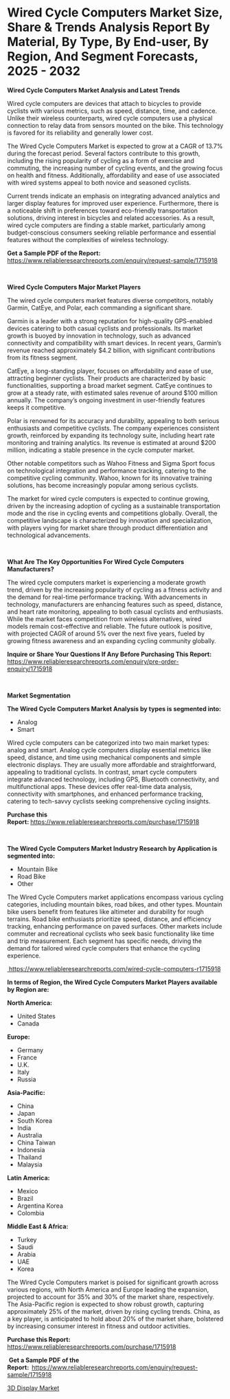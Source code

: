 <p><h1>Wired Cycle Computers Market Size, Share & Trends Analysis Report By Material, By Type, By End-user, By Region, And Segment Forecasts, 2025 - 2032</h1></p><p><strong>Wired Cycle Computers Market Analysis and Latest Trends</strong></p>
<p><p>Wired cycle computers are devices that attach to bicycles to provide cyclists with various metrics, such as speed, distance, time, and cadence. Unlike their wireless counterparts, wired cycle computers use a physical connection to relay data from sensors mounted on the bike. This technology is favored for its reliability and generally lower cost.</p><p>The Wired Cycle Computers Market is expected to grow at a CAGR of 13.7% during the forecast period. Several factors contribute to this growth, including the rising popularity of cycling as a form of exercise and commuting, the increasing number of cycling events, and the growing focus on health and fitness. Additionally, affordability and ease of use associated with wired systems appeal to both novice and seasoned cyclists.</p><p>Current trends indicate an emphasis on integrating advanced analytics and larger display features for improved user experience. Furthermore, there is a noticeable shift in preferences toward eco-friendly transportation solutions, driving interest in bicycles and related accessories. As a result, wired cycle computers are finding a stable market, particularly among budget-conscious consumers seeking reliable performance and essential features without the complexities of wireless technology.</p></p>
<p><strong>Get a Sample PDF of the Report:&nbsp;</strong> <a href="https://www.reliableresearchreports.com/enquiry/request-sample/1715918?utm_campaign=2128&utm_medium=2&utm_source=Github&utm_content=ia&utm_term=10022025&utm_id=wired-cycle-computers">https://www.reliableresearchreports.com/enquiry/request-sample/1715918</a></p>
<p>&nbsp;</p>
<p><strong>Wired Cycle Computers Major Market Players</strong></p>
<p><p>The wired cycle computers market features diverse competitors, notably Garmin, CatEye, and Polar, each commanding a significant share. </p><p>Garmin is a leader with a strong reputation for high-quality GPS-enabled devices catering to both casual cyclists and professionals. Its market growth is buoyed by innovation in technology, such as advanced connectivity and compatibility with smart devices. In recent years, Garmin’s revenue reached approximately $4.2 billion, with significant contributions from its fitness segment.</p><p>CatEye, a long-standing player, focuses on affordability and ease of use, attracting beginner cyclists. Their products are characterized by basic functionalities, supporting a broad market segment. CatEye continues to grow at a steady rate, with estimated sales revenue of around $100 million annually. The company’s ongoing investment in user-friendly features keeps it competitive.</p><p>Polar is renowned for its accuracy and durability, appealing to both serious enthusiasts and competitive cyclists. The company experiences consistent growth, reinforced by expanding its technology suite, including heart rate monitoring and training analytics. Its revenue is estimated at around $200 million, indicating a stable presence in the cycle computer market.</p><p>Other notable competitors such as Wahoo Fitness and Sigma Sport focus on technological integration and performance tracking, catering to the competitive cycling community. Wahoo, known for its innovative training solutions, has become increasingly popular among serious cyclists.</p><p>The market for wired cycle computers is expected to continue growing, driven by the increasing adoption of cycling as a sustainable transportation mode and the rise in cycling events and competitions globally. Overall, the competitive landscape is characterized by innovation and specialization, with players vying for market share through product differentiation and technological advancements.</p></p>
<p>&nbsp;</p>
<p><strong>What Are The Key Opportunities For Wired Cycle Computers Manufacturers?</strong></p>
<p><p>The wired cycle computers market is experiencing a moderate growth trend, driven by the increasing popularity of cycling as a fitness activity and the demand for real-time performance tracking. With advancements in technology, manufacturers are enhancing features such as speed, distance, and heart rate monitoring, appealing to both casual cyclists and enthusiasts. While the market faces competition from wireless alternatives, wired models remain cost-effective and reliable. The future outlook is positive, with projected CAGR of around 5% over the next five years, fueled by growing fitness awareness and an expanding cycling community globally.</p></p>
<p><strong>Inquire or Share Your Questions If Any Before Purchasing This Report:</strong> <a href="https://www.reliableresearchreports.com/enquiry/pre-order-enquiry/1715918?utm_campaign=2128&utm_medium=2&utm_source=Github&utm_content=ia&utm_term=10022025&utm_id=wired-cycle-computers">https://www.reliableresearchreports.com/enquiry/pre-order-enquiry/1715918</a></p>
<p>&nbsp;</p>
<p><strong>Market Segmentation</strong></p>
<p><strong>The Wired Cycle Computers Market Analysis by types is segmented into:</strong></p>
<p><ul><li>Analog</li><li>Smart</li></ul></p>
<p><p>Wired cycle computers can be categorized into two main market types: analog and smart. Analog cycle computers display essential metrics like speed, distance, and time using mechanical components and simple electronic displays. They are usually more affordable and straightforward, appealing to traditional cyclists. In contrast, smart cycle computers integrate advanced technology, including GPS, Bluetooth connectivity, and multifunctional apps. These devices offer real-time data analysis, connectivity with smartphones, and enhanced performance tracking, catering to tech-savvy cyclists seeking comprehensive cycling insights.</p></p>
<p><strong>Purchase this Report:&nbsp;</strong><a href="https://www.reliableresearchreports.com/purchase/1715918?utm_campaign=2128&utm_medium=2&utm_source=Github&utm_content=ia&utm_term=10022025&utm_id=wired-cycle-computers">https://www.reliableresearchreports.com/purchase/1715918</a></p>
<p>&nbsp;</p>
<p><strong>The Wired Cycle Computers Market Industry Research by Application is segmented into:</strong></p>
<p><ul><li>Mountain Bike</li><li>Road Bike</li><li>Other</li></ul></p>
<p><p>The Wired Cycle Computers market applications encompass various cycling categories, including mountain bikes, road bikes, and other types. Mountain bike users benefit from features like altimeter and durability for rough terrains. Road bike enthusiasts prioritize speed, distance, and efficiency tracking, enhancing performance on paved surfaces. Other markets include commuter and recreational cyclists who seek basic functionality like time and trip measurement. Each segment has specific needs, driving the demand for tailored wired cycle computers that enhance the cycling experience.</p></p>
<p><a href="https://www.reliableresearchreports.com/wired-cycle-computers-r1715918?utm_campaign=2128&utm_medium=2&utm_source=Github&utm_content=ia&utm_term=10022025&utm_id=wired-cycle-computers">&nbsp;https://www.reliableresearchreports.com/wired-cycle-computers-r1715918</a></p>
<p><strong>In terms of Region, the Wired Cycle Computers Market Players available by Region are:</strong></p>
<p>
    <p> <strong> North America: </strong>
        <ul>
            <li>United States</li>
            <li>Canada</li>
        </ul>
        </p> 
    <p> <strong> Europe: </strong>
        <ul>
            <li>Germany</li>
            <li>France</li>
            <li>U.K.</li>
            <li>Italy</li>
            <li>Russia</li>
        </ul>
        </p> 
    <p> <strong> Asia-Pacific: </strong>
        <ul>
            <li>China</li>
            <li>Japan</li>
            <li>South Korea</li>
            <li>India</li>
            <li>Australia</li>
            <li>China Taiwan</li>
            <li>Indonesia</li>
            <li>Thailand</li>
            <li>Malaysia</li>
        </ul>
        </p> 
    <p> <strong> Latin America: </strong>
        <ul>
            <li>Mexico</li>
            <li>Brazil</li>
            <li>Argentina Korea</li>
            <li>Colombia</li>
        </ul>
        </p> 
    <p> <strong> Middle East & Africa: </strong>
        <ul>
            <li>Turkey</li>
            <li>Saudi</li>
            <li>Arabia</li>
            <li>UAE</li>
            <li>Korea</li>
        </ul>
    </p>
    </p>
<p><p>The Wired Cycle Computers market is poised for significant growth across various regions, with North America and Europe leading the expansion, projected to account for 35% and 30% of the market share, respectively. The Asia-Pacific region is expected to show robust growth, capturing approximately 25% of the market, driven by rising cycling trends. China, as a key player, is anticipated to hold about 20% of the market share, bolstered by increasing consumer interest in fitness and outdoor activities.</p></p>
<p><strong>Purchase this Report: </strong><a href="https://www.reliableresearchreports.com/purchase/1715918?utm_campaign=2128&utm_medium=2&utm_source=Github&utm_content=ia&utm_term=10022025&utm_id=wired-cycle-computers">https://www.reliableresearchreports.com/purchase/1715918</a></p>
<p>&nbsp;<strong>Get a Sample PDF of the Report:&nbsp;&nbsp;</strong><a href="https://www.reliableresearchreports.com/enquiry/request-sample/1715918?utm_campaign=2128&utm_medium=2&utm_source=Github&utm_content=ia&utm_term=10022025&utm_id=wired-cycle-computers">https://www.reliableresearchreports.com/enquiry/request-sample/1715918</a></p>
<p><strong></strong></p>
<p><p><a href="https://github.com/MariaWashington76/Market-Research-Report-List-1/blob/main/3d-display-market.md?utm_campaign=2128&utm_medium=2&utm_source=Github&utm_content=ia&utm_term=10022025&utm_id=wired-cycle-computers">3D Display Market</a></p></p>